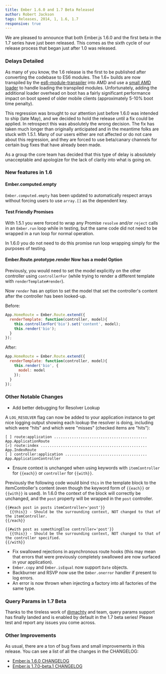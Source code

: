 ```yaml
---
title: Ember 1.6.0 and 1.7 Beta Released
author: Robert Jackson
tags: Releases, 2014, 1, 1.6, 1.7
responsive: true
---
```


We are pleased to announce that both Ember.js 1.6.0 and the first beta in the 1.7 series
have just been released. This comes as the sixth cycle of our release process that began
just after 1.0 was released.

### Delays Detailed

As many of you know, the 1.6 release is the first to be published after converting the
codebase to ES6 modules. The 1.6+ builds are now transpiled by the [es6-module-transpiler](https://github.com/square/es6-module-transpiler)
into AMD and use a [small AMD loader](https://github.com/stefanpenner/loader.js) to handle
loading the transpiled modules. Unfortunately, adding the additional loader overhead on
boot has a fairly significant performance impact on boot speed of older mobile clients
(approximately 5-10% boot time penalty).

This regression was brought to our attention just before 1.6.0 was intended to ship (late
May), and we decided to hold the release until a fix could be applied. In retrospect this
was absolutely the wrong decision. The fix has taken much longer than originally anticipated
and in the meantime folks are stuck with 1.5.1. Many of our users either are not affected
or do not care about this regression, and they are forced to use beta/canary channels for
certain bug fixes that have already been made.

As a group the core team has decided that this type of delay is absolutely unacceptable and
apologize for the lack of clarity into what is going on.

### New features in 1.6

#### Ember.computed.empty

`Ember.computed.empty` has been updated to automatically respect arrays without forcing users to use `array.[]`
as the dependent key.

#### Test Friendly Promises

With 1.5.1 you were forced to wrap any Promise `resolve` and/or `reject` calls in an `Ember.run` loop
while in testing, but the same code did not need to be wrapped in a run loop for normal operation.

In 1.6.0 you do not need to do this promise run loop wrapping simply for the purposes of testing.

#### Ember.Route.prototype.render Now has a model Option

Previously, you would need to set the model explicitly on the other controller using 
`controllerFor` (while trying to render a different template with `renderTemplate#render`).

Now `render` has an option to set the model that set the controller's content after the controller has been
looked-up.

Before:

```javascript
App.HomeRoute = Ember.Route.extend({
  renderTemplate: function(controller, model){
    this.controllerFor('bio').set('content', model);
    this.render('bio');
  }
});
```

After:

```javascript
App.HomeRoute = Ember.Route.extend({
  renderTemplate: function(controller, model){
    this.render('bio', {
      model: model
    });
  }
});
```

### Other Notable Changes

* Add better debugging for Resolver Lookup

A `LOG_RESOLVER` flag can now be added to your application instance to get nice logging output
showing each lookup the resolver is doing, including which were "hits" and which were "misses"
(checked items are "hits"):

```
[ ] route:application ..........................................  App.ApplicationRoute
[✓] route:index ................................................  App.IndexRoute
[ ] controller:application .....................................  App.ApplicationController
```

* Ensure context is unchanged when using keywords with `itemController` for `{{each}}` or `controller` for `{{with}}`.

Previously the following code would bind `this` in the template block to the
itemController's content (even though the keyword form of `{{each}}` or `{{with}}` is used). In 1.6.0
the context of the  block will correctly be unchanged, and the `post` property will be wrapped in the `post` controller.

```
{{#each post in posts itemController='post'}}
  {{this}} - Should be the surrounding context, NOT changed to that of the itemController.
{{/each}}

{{#with post as somethingElse controller='post'}}
  {{this}} - Should be the surrounding context, NOT changed to that of the controller specified.
{{/with}}
```

* Fix swallowed rejections in asynchronous route hooks (this may mean that errors that were previously completely
  swallowed are now surfaced in your application).
* `Ember.copy` and `Ember.isEqual` now support `Date` objects.
* Backburner and RSVP now use the `Ember.onerror` handler if present to log errors.
* An error is now thrown when injecting a factory into all factories of the same type.

### Query Params in 1.7 Beta

Thanks to the tireless work of [@machty](https://github.com/machty) and team, query params support has finally landed and is
enabled by default in the 1.7 beta series! Please test and report any issues you come across.

### Other Improvements

As usual, there are a ton of bug fixes and small improvements in this
release. You can see a list of all the changes in the CHANGELOG:

* [Ember.js 1.6.0 CHANGELOG](https://github.com/emberjs/ember.js/blob/v1.6.0/CHANGELOG.md)
* [Ember.js 1.7.0-beta.1 CHANGELOG](https://github.com/emberjs/ember.js/blob/v1.7.0-beta.1/CHANGELOG.md)
